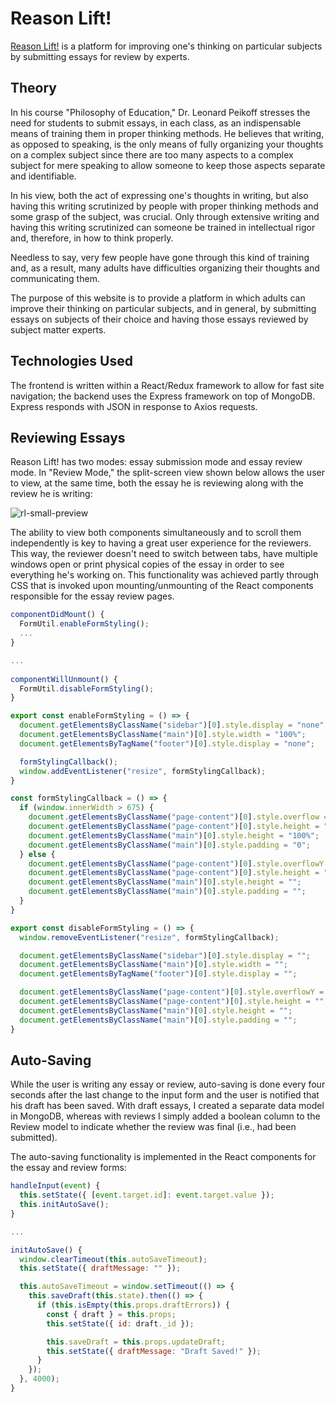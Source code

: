 # Reason Lift!
[Reason Lift!](https://www.reasonlift.com "Reason Lift!") is a platform for improving one's thinking on particular subjects by submitting essays for review by experts.

## Theory

In his course "Philosophy of Education," Dr. Leonard Peikoff stresses the need for students to submit essays, in each class, as an indispensable means of training them in proper thinking methods. He believes that writing, as opposed to speaking, is the only means of fully organizing your thoughts on a complex subject since there are too many aspects to a complex subject for mere speaking to allow someone to keep those aspects separate and identifiable.

In his view, both the act of expressing one's thoughts in writing, but also having this writing scrutinized by people with proper thinking methods and some grasp of the subject, was crucial. Only through extensive writing and having this writing scrutinized can someone be trained in intellectual rigor and, therefore, in how to think properly.

Needless to say, very few people have gone through this kind of training and, as a result, many adults have difficulties organizing their thoughts and communicating them.

The purpose of this website is to provide a platform in which adults can improve their thinking on particular subjects, and in general, by submitting essays on subjects of their choice and having those essays reviewed by subject matter experts.

## Technologies Used

The frontend is written within a React/Redux framework to allow for fast site navigation; the backend uses the Express framework on top of MongoDB. Express responds with JSON in response to Axios requests.

## Reviewing Essays

Reason Lift! has two modes: essay submission mode and essay review mode. In "Review Mode," the split-screen view shown below allows the user to view, at the same time, both the essay he is reviewing along with the review he is writing:

![rl-small-preview](https://user-images.githubusercontent.com/2721658/115614566-1b88f580-a2ab-11eb-97b6-0160182b0d33.png)

The ability to view both components simultaneously and to scroll them independently is key to having a great user experience for the reviewers. This way, the reviewer doesn't need to switch between tabs, have multiple windows open or print physical copies of the essay in order to see everything he's working on. This functionality was achieved partly through CSS that is invoked upon mounting/unmounting of the React components responsible for the essay review pages.

```javascript
componentDidMount() {
  FormUtil.enableFormStyling();
  ...
}

...
  
componentWillUnmount() {
  FormUtil.disableFormStyling();
}
```
```javascript
export const enableFormStyling = () => {
  document.getElementsByClassName("sidebar")[0].style.display = "none";
  document.getElementsByClassName("main")[0].style.width = "100%";
  document.getElementsByTagName("footer")[0].style.display = "none";

  formStylingCallback();
  window.addEventListener("resize", formStylingCallback);
}

const formStylingCallback = () => {
  if (window.innerWidth > 675) {
    document.getElementsByClassName("page-content")[0].style.overflow = "hidden";
    document.getElementsByClassName("page-content")[0].style.height = "100%";
    document.getElementsByClassName("main")[0].style.height = "100%";
    document.getElementsByClassName("main")[0].style.padding = "0";
  } else {    
    document.getElementsByClassName("page-content")[0].style.overflowY = "";
    document.getElementsByClassName("page-content")[0].style.height = "";
    document.getElementsByClassName("main")[0].style.height = "";
    document.getElementsByClassName("main")[0].style.padding = "";
  }
}

export const disableFormStyling = () => {
  window.removeEventListener("resize", formStylingCallback);

  document.getElementsByClassName("sidebar")[0].style.display = "";
  document.getElementsByClassName("main")[0].style.width = "";  
  document.getElementsByTagName("footer")[0].style.display = "";

  document.getElementsByClassName("page-content")[0].style.overflowY = "";
  document.getElementsByClassName("page-content")[0].style.height = "";
  document.getElementsByClassName("main")[0].style.height = "";
  document.getElementsByClassName("main")[0].style.padding = "";
}
```

## Auto-Saving

While the user is writing any essay or review, auto-saving is done every four seconds after the last change to the input form and the user is notified that his draft has been saved. With draft essays, I created a separate data model in MongoDB, whereas with reviews I simply added a boolean column to the Review model to indicate whether the review was final (i.e., had been submitted).

The auto-saving functionality is implemented in the React components for the essay and review forms:

```javascript
handleInput(event) {
  this.setState({ [event.target.id]: event.target.value });
  this.initAutoSave();
}

...

initAutoSave() {
  window.clearTimeout(this.autoSaveTimeout);
  this.setState({ draftMessage: "" });

  this.autoSaveTimeout = window.setTimeout(() => {
    this.saveDraft(this.state).then(() => {
      if (this.isEmpty(this.props.draftErrors)) {
        const { draft } = this.props;
        this.setState({ id: draft._id });

        this.saveDraft = this.props.updateDraft;
        this.setState({ draftMessage: "Draft Saved!" });
      }
    });
  }, 4000);
}
```
